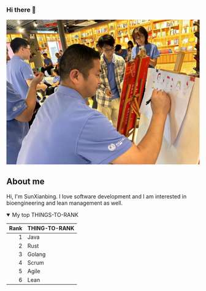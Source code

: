 ### Hi there 👋

<picture>
  <source media="(prefers-color-scheme: dark)" srcset="https://github.com/sunxboy/sunxboy/blob/main/WechatIMG458.jpg">
  <source media="(prefers-color-scheme: light)" srcset="https://github.com/sunxboy/sunxboy/blob/main/WechatIMG458.jpg">
  <img alt="Shows an illustrated sun in light mode and a moon with stars in dark mode." src="https://github.com/sunxboy/sunxboy/blob/main/WechatIMG458.jpg">
</picture>

## About me

Hi, I'm SunXianbing. I love software development and I am interested in bioengineering and lean management as well.

<details open>
<summary>My top THINGS-TO-RANK</summary>

| Rank | THING-TO-RANK |
|-----:|---------------|
|     1|    Java       |
|     2|    Rust       |
|     3|    Golang     |
|     4|    Scrum      |
|     5|    Agile      |
|     6|    Lean       |

</details>


